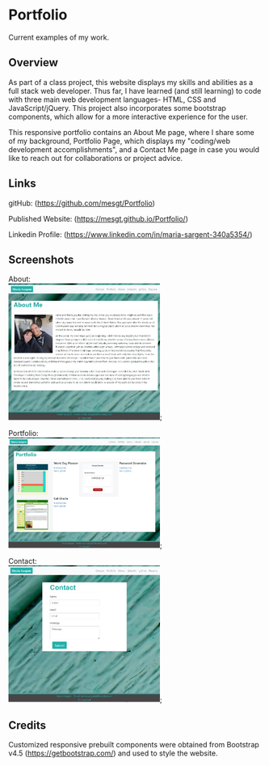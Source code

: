# Portfolio
Current examples of my work.
## Overview

As part of a class project, this website displays my skills and abilities as a full stack web developer. Thus far, I have learned (and still learning) to code with three main web development languages- HTML, CSS and JavaScript/jQuery. This project also incorporates some bootstrap components, which allow for a more interactive experience for the user. 

This responsive portfolio contains an About Me page, where I share some of my background, Portfolio Page, which displays my "coding/web development accomplishments", and a Contact Me page in case you would like to reach out for collaborations or project advice. 

## Links

gitHub: (https://github.com/mesgt/Portfolio)

Published Website: (https://mesgt.github.io/Portfolio/)

Linkedin Profile: (https://www.linkedin.com/in/maria-sargent-340a5354/)

## Screenshots

About:
<br>
<img src="assets/image/About.jpg" alt="about page" width="300" />;

Portfolio: 
<br>
<img src="assets/image/Portfolio.jpg" alt="portfolio page" width="300" />;

Contact: 
<br>
<img src="assets/image/Contact.jpg" alt="contact page" width="300" />;

## Credits

Customized responsive prebuilt components were obtained from Bootstrap v4.5 (https://getbootstrap.com/) and used to style the website. 